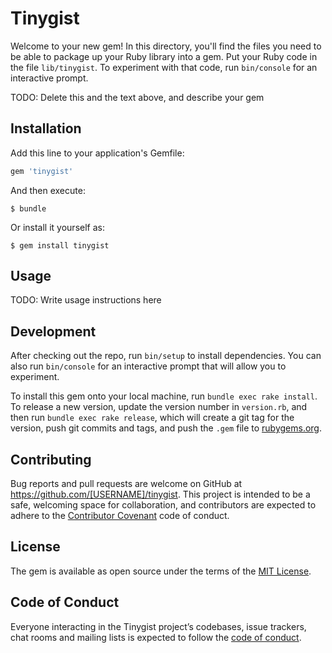 # Tinygist

Welcome to your new gem! In this directory, you'll find the files you need to be able to package up your Ruby library into a gem. Put your Ruby code in the file `lib/tinygist`. To experiment with that code, run `bin/console` for an interactive prompt.

TODO: Delete this and the text above, and describe your gem

## Installation

Add this line to your application's Gemfile:

```ruby
gem 'tinygist'
```

And then execute:

    $ bundle

Or install it yourself as:

    $ gem install tinygist

## Usage

TODO: Write usage instructions here

## Development

After checking out the repo, run `bin/setup` to install dependencies. You can also run `bin/console` for an interactive prompt that will allow you to experiment.

To install this gem onto your local machine, run `bundle exec rake install`. To release a new version, update the version number in `version.rb`, and then run `bundle exec rake release`, which will create a git tag for the version, push git commits and tags, and push the `.gem` file to [rubygems.org](https://rubygems.org).

## Contributing

Bug reports and pull requests are welcome on GitHub at https://github.com/[USERNAME]/tinygist. This project is intended to be a safe, welcoming space for collaboration, and contributors are expected to adhere to the [Contributor Covenant](http://contributor-covenant.org) code of conduct.

## License

The gem is available as open source under the terms of the [MIT License](https://opensource.org/licenses/MIT).

## Code of Conduct

Everyone interacting in the Tinygist project’s codebases, issue trackers, chat rooms and mailing lists is expected to follow the [code of conduct](https://github.com/[USERNAME]/tinygist/blob/master/CODE_OF_CONDUCT.md).
